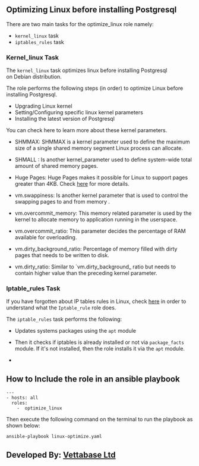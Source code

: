 ## Optimizing Linux before installing Postgresql

There are two main tasks for the optimize_linux
role namely:

- `kernel_linux` task
- `iptables_rules` task

### Kernel_linux Task

The `kernel_linux` task optimizes linux before installing Postgresql  
on Debian distribution.

The role performs the following steps (in order) 
to optimize Linux before installing Postgresql.

- Upgrading Linux kernel 
- Setting/Configuring specific linux kernel parameters
- Installing the latest version of Postgresql

You can check here to learn more about these kernel
parameters. 

- SHMMAX: SHMMAX is a kernel parameter 
used to define the maximum size of a single shared
memory segment Linux process can allocate.

- SHMALL : Is another kernel_parameter used to
define system-wide total amount of shared memory
pages.

- Huge Pages: Huge Pages makes it possible for 
Linux to support pages greater than 4KB. Check
[here](https://help.ubuntu.com/community/KVM%20-%20Using%20Hugepages) for more details.

- vm.swappiness: Is another kernel parameter that
is used to control the swapping pages to and from memory 
. 

- vm.overcommit_memory: This memory related parameter is
used by the kernel to allocate memory to application 
running in the userspace.

- vm.overcommit_ratio: This parameter decides the
percentage of RAM available for overloading.

- vm.dirty_background_ratio: Percentage of memory
filled with dirty pages that needs to be written to
disk.  

- vm.dirty_ratio: Similar to `vm.dirty_background_
ratio but needs to contain higher value than the 
preceding kernel parameter.

### Iptable_rules Task

If you have forgotten about IP tables rules in Linux,
check [here](https://linux.die.net/man/8/iptables) in order to understand what the `Iptable_rule` role does.

The `iptable_rules` task performs the following:

- Updates systems packages using the `apt` module

-  Then it checks if iptables is already installed 
or not via `package_facts` module. If it's not
installed, then the role installs it via the 
`apt` module. 

- 


## How to Include the role in an ansible playbook

```
--- 
- hosts: all 
  roles: 
    -  optimize_linux
```


Then execute the following command on the terminal
to run the playbook as shown below:

`ansible-playbook linux-optimize.yaml`  

## Developed By: [Vettabase Ltd](vettabase.com)
